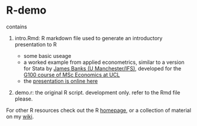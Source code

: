 R-demo
======

contains

1. intro.Rmd: R markdown file used to generate an introductory presentation to R
	* some basic useage
	* a worked example from applied econometrics, similar to a version for Stata by [James Banks (U Manchester/IFS)](http://staffprofiles.humanities.manchester.ac.uk/Profile.aspx?Id=james.banks), developed for the [G100 course of MSc Economics at UCL](https://moodle.ucl.ac.uk/course/view.php?id=8932)
	* the [presentation is online here](http://www.homepages.ucl.ac.uk/~uctpfos/files/intro.html)

2. demo.r: the original R script. development only. refer to the Rmd file please.

For other R resources check out the R [homepage](http://www.r-project.org), or a collection of material on my [wiki](https://wiki.ucl.ac.uk/display/~uctpfos/R-Resources).

 
